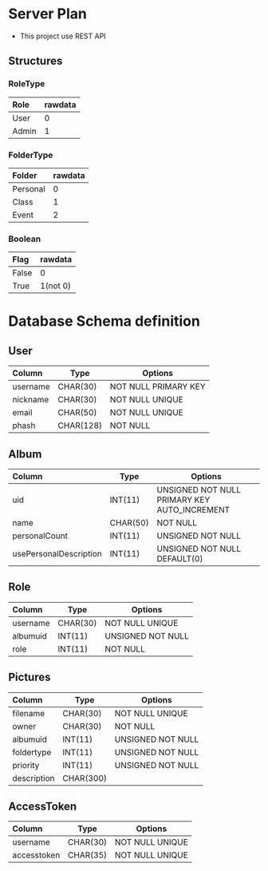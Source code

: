 # Server Plan
- This project use REST API

## Structures
### RoleType
| Role  | rawdata |
| :---- | ------- |
| User  | 0       |
| Admin | 1       |

### FolderType
| Folder    | rawdata |
| :-------- | ------- |
| Personal  | 0       |
| Class     | 1       |
| Event     | 2       |

### Boolean
| Flag   | rawdata  |
| :----- | -------- |
| False  | 0        |
| True   | 1(not 0) |


# Database Schema definition
## User
| Column      | Type        | Options               |
| :---------- | ----------- | --------------------- |
| username    | CHAR(30)    | NOT NULL PRIMARY KEY  |
| nickname    | CHAR(30)    | NOT NULL UNIQUE       |
| email       | CHAR(50)    | NOT NULL UNIQUE       |
| phash       | CHAR(128)   | NOT NULL              |

## Album
| Column                 | Type        | Options                                      |
| :--------------------- | ----------- | -------------------------------------------- |
| uid                    | INT(11)     | UNSIGNED NOT NULL PRIMARY KEY AUTO_INCREMENT |
| name                   | CHAR(50)    | NOT NULL                                     |
| personalCount          | INT(11)     | UNSIGNED NOT NULL                            |
| usePersonalDescription | INT(11)     | UNSIGNED NOT NULL DEFAULT(0)                 |

## Role
| Column      | Type        | Options           |
| :---------- | ----------- | ----------------- |
| username    | CHAR(30)    | NOT NULL UNIQUE   |
| albumuid    | INT(11)     | UNSIGNED NOT NULL |
| role        | INT(11)     | NOT NULL          |

## Pictures
| Column      | Type        | Options           |
| :---------- | ----------- | ----------------- |
| filename    | CHAR(30)    | NOT NULL UNIQUE   |
| owner       | CHAR(30)    | NOT NULL          |
| albumuid    | INT(11)     | UNSIGNED NOT NULL |
| foldertype  | INT(11)     | UNSIGNED NOT NULL |
| priority    | INT(11)     | UNSIGNED NOT NULL |
| description | CHAR(300)   | |

## AccessToken
| Column      | Type        | Options           |
| :---------- | ----------- | ----------------- |
| username    | CHAR(30)    | NOT NULL UNIQUE   |
| accesstoken | CHAR(35)    | NOT NULL UNIQUE   |